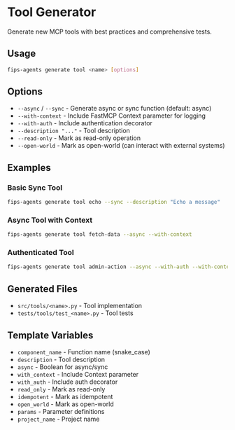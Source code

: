 # Tool Generator

Generate new MCP tools with best practices and comprehensive tests.

## Usage

```bash
fips-agents generate tool <name> [options]
```

## Options

- `--async` / `--sync` - Generate async or sync function (default: async)
- `--with-context` - Include FastMCP Context parameter for logging
- `--with-auth` - Include authentication decorator
- `--description "..."` - Tool description
- `--read-only` - Mark as read-only operation
- `--open-world` - Mark as open-world (can interact with external systems)

## Examples

### Basic Sync Tool
```bash
fips-agents generate tool echo --sync --description "Echo a message"
```

### Async Tool with Context
```bash
fips-agents generate tool fetch-data --async --with-context
```

### Authenticated Tool
```bash
fips-agents generate tool admin-action --async --with-auth --with-context
```

## Generated Files

- `src/tools/<name>.py` - Tool implementation
- `tests/tools/test_<name>.py` - Tool tests

## Template Variables

- `component_name` - Function name (snake_case)
- `description` - Tool description
- `async` - Boolean for async/sync
- `with_context` - Include Context parameter
- `with_auth` - Include auth decorator
- `read_only` - Mark as read-only
- `idempotent` - Mark as idempotent
- `open_world` - Mark as open-world
- `params` - Parameter definitions
- `project_name` - Project name
